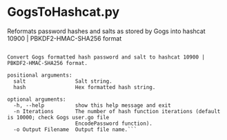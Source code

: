 # GogsToHashcat.py
Reformats password hashes and salts as stored by Gogs into hashcat 10900 | PBKDF2-HMAC-SHA256 format

```usage: GogsToHashcat.py [-h] [-n Iterations] [-o Output Filename] salt hash

Convert Gogs formatted hash password and salt to hashcat 10900 | PBKDF2-HMAC-SHA256 format.

positional arguments:
  salt                Salt string.
  hash                Hex formatted hash string.

optional arguments:
  -h, --help          show this help message and exit
  -n Iterations       The number of hash function iterations (default is 10000; check Gogs user.go file
                      EncodePassword function).
  -o Output Filename  Output file name.```
